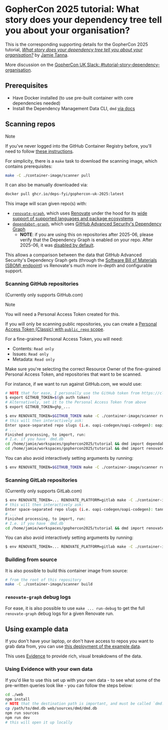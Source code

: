 # GopherCon 2025 tutorial: What story does your dependency tree tell you about your organisation?

This is the corresponding supporting details for the GopherCon 2025 tutorial, [_What story does your dependency tree tell you about your organisation?_](https://talks.jvt.me/dmd-tutorial/) by [Jamie Tanna](https://www.jvt.me).

More discussion on the [GopherCon UK Slack: #tutorial-story-dependency-organisation](https://gopherconuk.slack.com/archives/C099J31GMNH).

## Prerequisites

- Have Docker installed (to use pre-built container with core dependencies needed)
- Install the Dependency Management Data CLI, `dmd` [via docs](https://dmd.tanna.dev/cookbooks/getting-started/#installing-the-dmd-cli)

## Scanning repos

> [!NOTE]
> If you've never logged into the GitHub Container Registry before, you'll need to follow [these instructions](https://docs.github.com/en/packages/working-with-a-github-packages-registry/working-with-the-container-registry).

For simplicity, there is a `make` task to download the scanning image, which contains prerequisites:

```sh
make -C ./container-image/scanner pull
```

It can also be manually downloaded via:

```sh
docker pull ghcr.io/deps-fyi/gophercon-uk-2025:latest
```

This image will scan given repo(s) with:

- [`renovate-graph`](https://gitlab.com/tanna.dev/renovate-graph), which uses [Renovate](https://docs.renovatebot.com/) under the hood for its [wide support of supported languages and package ecosystems](https://docs.renovatebot.com/modules/manager/)
- [`dependabot-graph`](https://gitlab.com/tanna.dev/dependabot-graph), which uses [GitHub Advanced Security's Dependency Graph](https://docs.github.com/en/code-security/supply-chain-security/understanding-your-software-supply-chain/about-the-dependency-graph)
  - **NOTE**: if you are using this on repositories after 2025-06, please verify that the Dependency Graph is enabled on your repo. After 2025-06, it was [disabled by default](https://github.blog/changelog/2025-06-17-dependency-graph-now-defaults-to-off/).

This allows a comparison between the data that GitHub Advanced Security's Dependency Graph gets (through the [Software Bill of Materials (SBOM) endpoint](https://docs.github.com/en/rest/dependency-graph/sboms?apiVersion=2022-11-28)) vs Renovate's much more in-depth and configurable support.

### Scanning GitHub repositories

(Currently only supports GitHub.com)

> [!NOTE]
> You will need a Personal Access Token created for this.
>
> If you will only be scanning public repositories, you can create a [Personal Access Token (Classic) with `public_repo` scope](https://github.com/settings/tokens/new?scopes=public_repo).
>
> For a fine-grained Personal Access Token, you will need:
>
> - Contents: `Read only`
> - Issues: `Read only`
> - Metadata: `Read only`
>
> Make sure you're selecting the correct Resource Owner of the fine-grained Personal Access Token, and repositories that want to be scanned.

For instance, if we want to run against GitHub.com, we would use:

```sh
# NOTE that for ease, I personally use the GitHub token from https://cli.github.com/
$ export GITHUB_TOKEN=$(gh auth token)
# Alternatively, set it to the Personal Access Token from above
$ export GITHUB_TOKEN=ghp_...

$ env RENOVATE_TOKEN=$GITHUB_TOKEN make -C ./container-image/scanner run
# this will then interactively ask:
Enter space-separated repo slugs (i.e. oapi-codegen/oapi-codegen): oapi-codegen/oapi-codegen jamietanna-jamietanna
# ...
Finished processing, to import, run:
# I.e. if you have `dmd.db`
cd /home/jamie/workspaces/gophercon2025/tutorial && dmd import dependabot --db dmd.db out/jamietanna-jamietanna.json out/oapi-codegen-oapi-codegen.json
cd /home/jamie/workspaces/gophercon2025/tutorial && dmd import renovate --db dmd.db out/renovate-graph/github-jamietanna-jamietanna.json out/renovate-graph/github-oapi-codegen-oapi-codegen.json
```

You can also avoid interactively setting arguments by running:

```sh
$ env RENOVATE_TOKEN=$GITHUB_TOKEN make -C ./container-image/scanner run oapi-codegen/oapi-codegen
```

### Scanning GitLab repositories

(Currently only supports GitLab.com)

```sh
$ env RENOVATE_TOKEN=... RENOVATE_PLATFORM=gitlab make -C ./container-image/scanner run
# this will then interactively ask:
Enter space-separated repo slugs (i.e. oapi-codegen/oapi-codegen): tanna.dev/renovate-graph
# ...
Finished processing, to import, run:
# I.e. if you have `dmd.db`
cd /home/jamie/workspaces/gophercon2025/tutorial && dmd import renovate --db dmd.db out/renovate-graph/gitlab-tanna.dev-tz.json
```

You can also avoid interactively setting arguments by running:

```sh
$ env RENOVATE_TOKEN=... RENOVATE_PLATFORM=gitlab make -C ./container-image/scanner run tanna.dev/tz
```

### Building from source

It is also possible to build this container image from source:

```sh
# from the root of this repository
make -C ./container-image/scanner build
```

### `renovate-graph` debug logs

For ease, it is also possible to use `make ... run-debug` to get the full `renovate-graph` debug logs for a given Renovate run.

## Using example data

If you don't have your laptop, or don't have access to repos you want to grab data from, you can use [this deployment of the example data](https://dmd-gophercon2025.netlify.app/).

This uses [Evidence](https://evidence.dev/) to provide rich, visual breakdowns of the data.

### Using Evidence with your own data

If you'd like to use this set up with your own data - to see what some of the pre-written queries look like - you can follow the steps below:

```sh
cd ./web
npm install
# NOTE that the destination path is important, and must be called `dmd.db`
cp /path/to/dmd.db web/sources/dmd/dmd.db
npm run sources
npm run dev
# this will open it up locally
```
